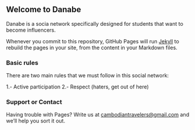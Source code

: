 ## Welcome to Danabe

Danabe is a socia network specifically designed for students that want to become influencers. 

Whenever you commit to this repository, GitHub Pages will run [Jekyll](https://jekyllrb.com/) to rebuild the pages in your site, from the content in your Markdown files.

### Basic rules

There are two main rules that we must follow in this social network:

1.- Active participation
2.- Respect (haters, get out of here)






### Support or Contact

Having trouble with Pages? Write us at cambodiantravelers@gmail.com and we’ll help you sort it out.
